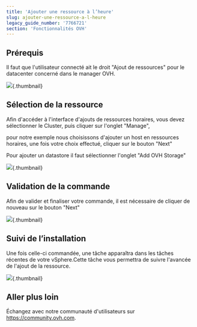 ```yaml
---
title: 'Ajouter une ressource à l’heure'
slug: ajouter-une-ressource-a-l-heure
legacy_guide_number: '7766721'
section: 'Fonctionnalités OVH'
---
```


## Prérequis

Il faut que l'utilisateur connecté ait le droit "Ajout de ressources" pour le datacenter concerné dans le manager OVH.

![](images/ressources5.png){.thumbnail}

## Sélection de la ressource

Afin d'accéder à l'interface d'ajouts de ressources horaires, vous devez sélectionner le Cluster, puis cliquer sur l'onglet "Manage",

pour notre exemple nous choisissons d'ajouter un host en ressources horaires, une fois votre choix effectué, cliquer sur le bouton "Next"

Pour ajouter un datastore il faut sélectionner l'onglet "Add OVH Storage"

![](images/ressources1.png){.thumbnail}


## Validation de la commande

Afin de valider et finaliser votre commande, il est nécessaire de cliquer de nouveau sur le bouton "Next"

![](images/ressources3.png){.thumbnail}


## Suivi de l’installation

Une fois celle-ci commandée, une tâche apparaîtra dans les tâches récentes de votre vSphere.Cette tâche vous permettra de suivre l'avancée de l'ajout de la ressource.

![](images/ressources6.png){.thumbnail}

## Aller plus loin

Échangez avec notre communauté d'utilisateurs sur <https://community.ovh.com>.
